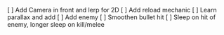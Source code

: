 [ ] Add Camera in front and lerp for 2D
[ ] Add reload mechanic
[ ] Learn parallax and add
[ ] Add enemy 
[ ] Smoothen bullet hit
[ ] Sleep on hit of enemy, longer sleep on kill/melee
